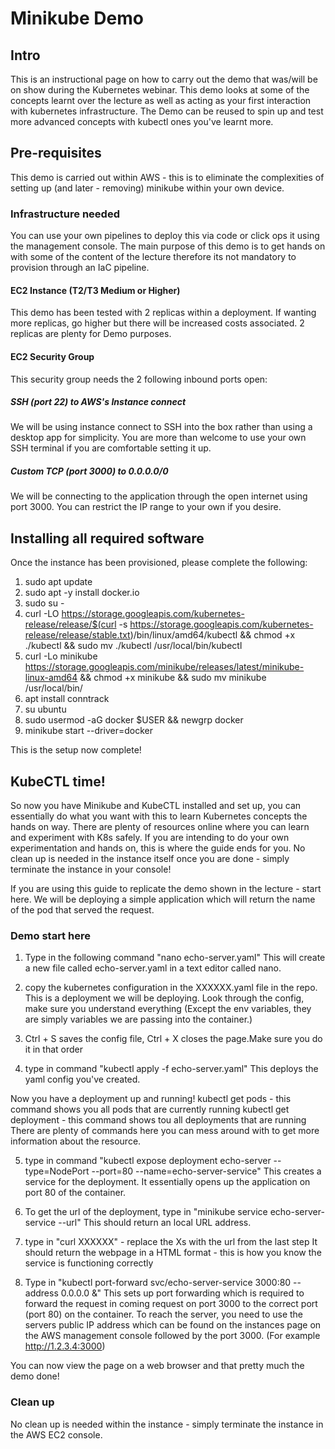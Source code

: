 # Minikube Demo 

## Intro
This is an instructional page on how to carry out the demo that was/will be on show during the Kubernetes webinar. This demo looks at some of the concepts learnt over the lecture as well as acting as your first interaction with kubernetes infrastructure. The Demo can be reused to spin up and test more advanced concepts with kubectl ones you've learnt more.

## Pre-requisites 
This demo is carried out within AWS - this is to eliminate the complexities of setting up (and later - removing) minikube within your own device. 

### Infrastructure needed
You can use your own pipelines to deploy this via code or click ops it using the management console. The main purpose of this demo is to get hands on with some of the content of the lecture therefore its not mandatory to provision through an IaC pipeline. 

#### EC2 Instance (T2/T3 Medium or Higher)
This demo has been tested with 2 replicas within a deployment. If wanting more replicas, go higher but there will be increased costs associated. 2 replicas are plenty for Demo purposes. 

#### EC2 Security Group
This security group needs the 2 following inbound ports open: 

##### SSH (port 22) to AWS's Instance connect
We will be using instance connect to SSH into the box rather than using a desktop app for simplicity. You are more than welcome to use your own SSH terminal if you are comfortable setting it up. 

##### Custom TCP (port 3000) to 0.0.0.0/0
We will be connecting to the application through the open internet using port 3000. You can restrict the IP range to your own if you desire. 

## Installing all required software 
Once the instance has been provisioned, please complete the following:
1. sudo apt update 
2. sudo apt -y install docker.io
3. sudo su -
4. curl -LO https://storage.googleapis.com/kubernetes-release/release/$(curl -s https://storage.googleapis.com/kubernetes-release/release/stable.txt)/bin/linux/amd64/kubectl && chmod +x ./kubectl && sudo mv ./kubectl /usr/local/bin/kubectl
5. curl -Lo minikube https://storage.googleapis.com/minikube/releases/latest/minikube-linux-amd64 && chmod +x minikube && sudo mv minikube /usr/local/bin/
6. apt install conntrack
7. su ubuntu
8. sudo usermod -aG docker $USER && newgrp docker
9. minikube start --driver=docker

This is the setup now complete! 

## KubeCTL time! 
So now you have Minikube and KubeCTL installed and set up, you can essentially do what you want with this to learn Kubernetes concepts the hands on way. There are plenty of resources online where you can learn and experiment with K8s safely. If you are intending to do your own experimentation and hands on, this is where the guide ends for you. No clean up is needed in the instance itself once you are done - simply terminate the instance in your console! 

If you are using this guide to replicate the demo shown in the lecture - start here. We will be deploying a simple application which will return the name of the pod that served the request. 

### Demo start here

1. Type in the following command "nano echo-server.yaml"
This will create a new file called echo-server.yaml in a text editor called nano. 

2. copy the kubernetes configuration in the XXXXXX.yaml file in the repo. This is a deployment we will be deploying. Look through the config, make sure you understand everything (Except the env variables, they are simply variables we are passing into the container.)

3. Ctrl + S saves the config file, Ctrl + X closes the page.Make sure you do it in that order

4. type in command "kubectl apply -f echo-server.yaml"
This deploys the yaml config you've created.

Now you have a deployment up and running! 
kubectl get pods - this command shows you all pods that are currently running
kubectl get deployment - this command shows tou all deployments that are running 
There are plenty of commands here you can mess around with to get more information about the resource. 

5. type in command "kubectl expose deployment echo-server --type=NodePort --port=80 --name=echo-server-service"
This creates a service for the deployment. It essentially opens up the application on port 80 of the container.

6. To get the url of the deployment, type in "minikube service echo-server-service --url"
This should return an local URL address. 

7. type in "curl XXXXXX" - replace the Xs with the url from the last step 
It should return the webpage in a HTML format - this is how you know the service is functioning correctly 

8. Type in "kubectl port-forward svc/echo-server-service 3000:80 --address 0.0.0.0 &" 
This sets up port forwarding which is required to forward the request in coming request on port 3000 to the correct port (port 80) on the container. 
To reach the server, you need to use the servers public IP address which can be found on the instances page on the AWS management console followed by the port 3000. (For example http://1.2.3.4:3000)

You can now view the page on a web browser and that pretty much the demo done! 

### Clean up 
No clean up is needed within the instance - simply terminate the instance in the AWS EC2 console. 

